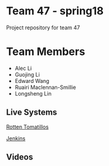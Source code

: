 # Team 47 - spring18
Project repository for team 47

# Team Members
- Alec Li
- Guojing Li
- Edward Wang
- Ruairi Maclennan-Smillie
- Longsheng Lin

## Live Systems
[Rotten Tomatillos](http://ec2-18-188-179-210.us-east-2.compute.amazonaws.com:8080/)

[Jenkins](http://ec2-18-219-239-177.us-east-2.compute.amazonaws.com:8080/)

## Videos
